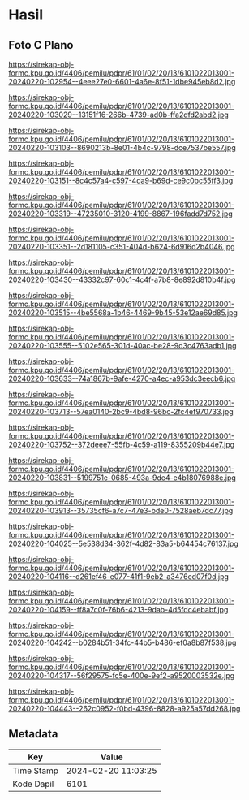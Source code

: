# Hasil

## Foto C Plano

https://sirekap-obj-formc.kpu.go.id/4406/pemilu/pdpr/61/01/02/20/13/6101022013001-20240220-102954--4eee27e0-6601-4a6e-8f51-1dbe945eb8d2.jpg

https://sirekap-obj-formc.kpu.go.id/4406/pemilu/pdpr/61/01/02/20/13/6101022013001-20240220-103029--13151f16-266b-4739-ad0b-ffa2dfd2abd2.jpg

https://sirekap-obj-formc.kpu.go.id/4406/pemilu/pdpr/61/01/02/20/13/6101022013001-20240220-103103--8690213b-8e01-4b4c-9798-dce7537be557.jpg

https://sirekap-obj-formc.kpu.go.id/4406/pemilu/pdpr/61/01/02/20/13/6101022013001-20240220-103151--8c4c57a4-c597-4da9-b69d-ce9c0bc55ff3.jpg

https://sirekap-obj-formc.kpu.go.id/4406/pemilu/pdpr/61/01/02/20/13/6101022013001-20240220-103319--47235010-3120-4199-8867-196fadd7d752.jpg

https://sirekap-obj-formc.kpu.go.id/4406/pemilu/pdpr/61/01/02/20/13/6101022013001-20240220-103351--2d181105-c351-404d-b624-6d916d2b4046.jpg

https://sirekap-obj-formc.kpu.go.id/4406/pemilu/pdpr/61/01/02/20/13/6101022013001-20240220-103430--43332c97-60c1-4c4f-a7b8-8e892d810b4f.jpg

https://sirekap-obj-formc.kpu.go.id/4406/pemilu/pdpr/61/01/02/20/13/6101022013001-20240220-103515--4be5568a-1b46-4469-9b45-53e12ae69d85.jpg

https://sirekap-obj-formc.kpu.go.id/4406/pemilu/pdpr/61/01/02/20/13/6101022013001-20240220-103555--5102e565-301d-40ac-be28-9d3c4763adb1.jpg

https://sirekap-obj-formc.kpu.go.id/4406/pemilu/pdpr/61/01/02/20/13/6101022013001-20240220-103633--74a1867b-9afe-4270-a4ec-a953dc3eecb6.jpg

https://sirekap-obj-formc.kpu.go.id/4406/pemilu/pdpr/61/01/02/20/13/6101022013001-20240220-103713--57ea0140-2bc9-4bd8-96bc-2fc4ef970733.jpg

https://sirekap-obj-formc.kpu.go.id/4406/pemilu/pdpr/61/01/02/20/13/6101022013001-20240220-103752--372deee7-55fb-4c59-a119-8355209b44e7.jpg

https://sirekap-obj-formc.kpu.go.id/4406/pemilu/pdpr/61/01/02/20/13/6101022013001-20240220-103831--5199751e-0685-493a-9de4-e4b18076988e.jpg

https://sirekap-obj-formc.kpu.go.id/4406/pemilu/pdpr/61/01/02/20/13/6101022013001-20240220-103913--35735cf6-a7c7-47e3-bde0-7528aeb7dc77.jpg

https://sirekap-obj-formc.kpu.go.id/4406/pemilu/pdpr/61/01/02/20/13/6101022013001-20240220-104025--5e538d34-362f-4d82-83a5-b64454c76137.jpg

https://sirekap-obj-formc.kpu.go.id/4406/pemilu/pdpr/61/01/02/20/13/6101022013001-20240220-104116--d261ef46-e077-41f1-9eb2-a3476ed07f0d.jpg

https://sirekap-obj-formc.kpu.go.id/4406/pemilu/pdpr/61/01/02/20/13/6101022013001-20240220-104159--ff8a7c0f-76b6-4213-9dab-4d5fdc4ebabf.jpg

https://sirekap-obj-formc.kpu.go.id/4406/pemilu/pdpr/61/01/02/20/13/6101022013001-20240220-104242--b0284b51-34fc-44b5-b486-ef0a8b87f538.jpg

https://sirekap-obj-formc.kpu.go.id/4406/pemilu/pdpr/61/01/02/20/13/6101022013001-20240220-104317--56f29575-fc5e-400e-9ef2-a9520003532e.jpg

https://sirekap-obj-formc.kpu.go.id/4406/pemilu/pdpr/61/01/02/20/13/6101022013001-20240220-104443--262c0952-f0bd-4396-8828-a925a57dd268.jpg


## Metadata

| Key        | Value               |
| ---------- | ------------------- |
| Time Stamp | 2024-02-20 11:03:25 |
| Kode Dapil | 6101                |



